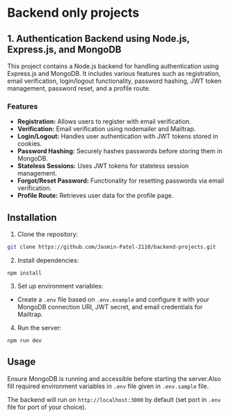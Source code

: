 # Backend only projects

## 1. Authentication Backend using Node.js, Express.js, and MongoDB

This project contains a Node.js backend for handling authentication using Express.js and MongoDB. It includes various features such as registration, email verification, login/logout functionality, password hashing, JWT token management, password reset, and a profile route.

### Features

- **Registration:** Allows users to register with email verification.
- **Verification:** Email verification using nodemailer and Mailtrap.
- **Login/Logout:** Handles user authentication with JWT tokens stored in cookies.
- **Password Hashing:** Securely hashes passwords before storing them in MongoDB.
- **Stateless Sessions:** Uses JWT tokens for stateless session management.
- **Forgot/Reset Password:** Functionality for resetting passwords via email verification.
- **Profile Route:** Retrieves user data for the profile page.

## Installation

1. Clone the repository:

```bash
git clone https://github.com/Jasmin-Patel-2110/backend-projects.git
```

2. Install dependencies:

```nginx
npm install
```

3. Set up environment variables:

- Create a `.env` file based on `.env.example` and configure it with your MongoDB connection URI, JWT secret, and email credentials for Mailtrap.

4. Run the server:

```nginx
npm run dev
```

## Usage

Ensure MongoDB is running and accessible before starting the server.Also fill required environment variables in `.env` file given in `.env.sample` file.

The backend will run on `http://localhost:3000` by default (set port in `.env` file for port of your choice).
